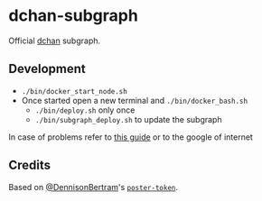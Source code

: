 # dchan-subgraph

Official [dchan](dchan.network) subgraph.

## Development

* `./bin/docker_start_node.sh`
* Once started open a new terminal and `./bin/docker_bash.sh`
  * `./bin/deploy.sh` only once
  * `./bin/subgraph_deploy.sh` to update the subgraph

In case of problems refer to [this guide](https://thegraph.com/docs/developer/quick-start) or to the google of internet

## Credits

Based on [@DennisonBertram](https://twitter.com/DennisonBertram/)'s [`poster-token`](https://github.com/crazyrabbitLTC/poster-token).